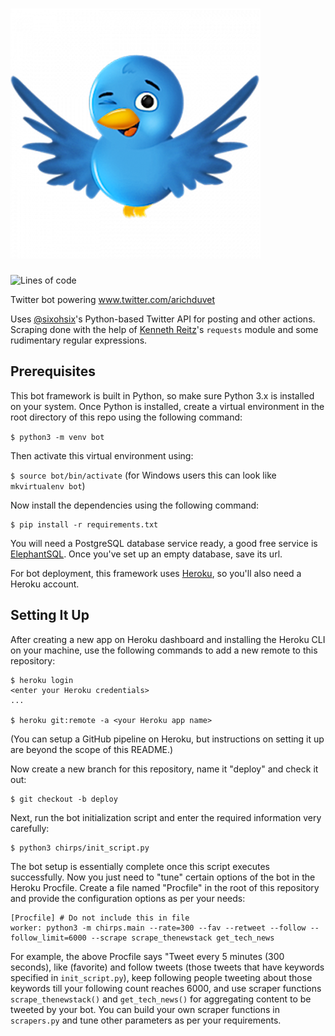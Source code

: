# ![chirps](1.png )

![Lines of code](https://tokei.rs/b1/github/schedutron/chirps)

Twitter bot powering www.twitter.com/arichduvet

Uses [@sixohsix](https://github.com/sixohsix)'s Python-based Twitter API for posting and other actions.
Scraping done with the help of [Kenneth Reitz](https://github.com/kennethreitz)'s `requests` module and some rudimentary regular expressions.

## Prerequisites

This bot framework is built in Python, so make sure Python 3.x is installed on your system. Once Python is installed, create a virtual environment in the root directory of this repo using the following command:

```$ python3 -m venv bot```

Then activate this virtual environment using:

```$ source bot/bin/activate``` (for Windows users this can look like `mkvirtualenv bot`)

Now install the dependencies using the following command:

```
$ pip install -r requirements.txt
```

You will need a PostgreSQL database service ready, a good free service is [ElephantSQL](https://elephantsql.com). Once you've set up an empty database, save its url.

For bot deployment, this framework uses [Heroku](https://heroku.com), so you'll also need a Heroku account.

## Setting It Up

After creating a new app on Heroku dashboard and installing the Heroku CLI on your machine, use the following commands to add a new remote to this repository:
```
$ heroku login
<enter your Heroku credentials>
...

$ heroku git:remote -a <your Heroku app name>
```

(You can setup a GitHub pipeline on Heroku, but instructions on setting it up are beyond the scope of this README.)

Now create a new branch for this repository, name it "deploy" and check it out:
```
$ git checkout -b deploy
```

Next, run the bot initialization script and enter the required information very carefully:

```
$ python3 chirps/init_script.py
```

The bot setup is essentially complete once this script executes successfully. Now you just need to "tune" certain options of the bot in the Heroku Procfile. Create a file named "Procfile" in the root of this repository and provide the configuration options as per your needs:

```
[Procfile] # Do not include this in file
worker: python3 -m chirps.main --rate=300 --fav --retweet --follow --follow_limit=6000 --scrape scrape_thenewstack get_tech_news
```

For example, the above Procfile says "Tweet every 5 minutes (300 seconds), like (favorite) and follow tweets (those tweets that have keywords specified in `init_script.py`), keep following people tweeting about those keywords till your following count reaches 6000, and use scraper functions `scrape_thenewstack()` and `get_tech_news()` for aggregating content to be tweeted by your bot. You can build your own scraper functions in `scrapers.py` and tune other parameters as per your requirements.
